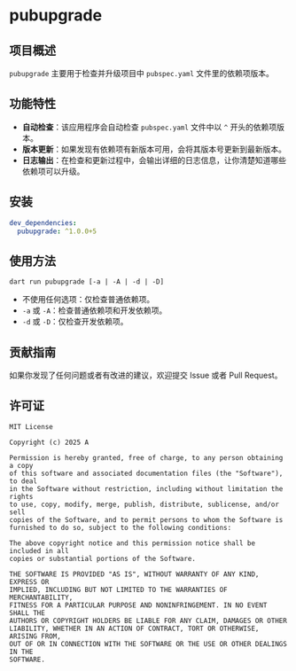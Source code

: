 # pubupgrade

## 项目概述

`pubupgrade` 主要用于检查并升级项目中 `pubspec.yaml` 文件里的依赖项版本。

## 功能特性

- **自动检查**：该应用程序会自动检查 `pubspec.yaml` 文件中以 `^` 开头的依赖项版本。
- **版本更新**：如果发现有依赖项有新版本可用，会将其版本号更新到最新版本。
- **日志输出**：在检查和更新过程中，会输出详细的日志信息，让你清楚知道哪些依赖项可以升级。

## 安装

```yaml
dev_dependencies:
  pubupgrade: ^1.0.0+5
```

## 使用方法
```
dart run pubupgrade [-a | -A | -d | -D]
```
- 不使用任何选项：仅检查普通依赖项。
- `-a` 或 `-A`：检查普通依赖项和开发依赖项。
- `-d` 或 `-D`：仅检查开发依赖项。

## 贡献指南

如果你发现了任何问题或者有改进的建议，欢迎提交 Issue 或者 Pull Request。

## 许可证

``` MIT License
MIT License

Copyright (c) 2025 A

Permission is hereby granted, free of charge, to any person obtaining a copy
of this software and associated documentation files (the "Software"), to deal
in the Software without restriction, including without limitation the rights
to use, copy, modify, merge, publish, distribute, sublicense, and/or sell
copies of the Software, and to permit persons to whom the Software is
furnished to do so, subject to the following conditions:

The above copyright notice and this permission notice shall be included in all
copies or substantial portions of the Software.

THE SOFTWARE IS PROVIDED "AS IS", WITHOUT WARRANTY OF ANY KIND, EXPRESS OR
IMPLIED, INCLUDING BUT NOT LIMITED TO THE WARRANTIES OF MERCHANTABILITY,
FITNESS FOR A PARTICULAR PURPOSE AND NONINFRINGEMENT. IN NO EVENT SHALL THE
AUTHORS OR COPYRIGHT HOLDERS BE LIABLE FOR ANY CLAIM, DAMAGES OR OTHER
LIABILITY, WHETHER IN AN ACTION OF CONTRACT, TORT OR OTHERWISE, ARISING FROM,
OUT OF OR IN CONNECTION WITH THE SOFTWARE OR THE USE OR OTHER DEALINGS IN THE
SOFTWARE.
```